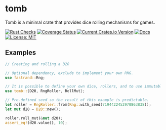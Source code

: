 # tomb

Tomb is a minimal crate that provides dice rolling mechanisms for games.

[![Rust Checks](https://github.com/matanlurey/tomb/actions/workflows/rust.yml/badge.svg)](https://github.com/matanlurey/tomb/actions/workflows/rust.yml)
[![Coverage Status](https://coveralls.io/repos/github/matanlurey/tomb/badge.svg)](https://coveralls.io/github/matanlurey/tomb)
[![Current Crates.io Version](https://img.shields.io/crates/v/tomb.svg)](https://crates.io/crates/tomb)
[![Docs](https://docs.rs/tomb/badge.svg)](https://docs.rs/tomb/)
[![License: MIT](https://img.shields.io/badge/License-MIT-yellow.svg)](https://opensource.org/licenses/MIT)

## Examples

```rs
// Creating and rolling a D20

// Optional dependency, exclude to implement your own RNG.
use fastrand::Rng;

// It is possible to define your own dice, rollers, and to use immutable die as well!
use tomb::{D20, RngRoller, RollMut};

// Pre-defined seed so the result of this example is predictable.
let roller = RngRoller::from(Rng::with_seed(7194422452970863838));
let mut d20 = D20::new();

roller.roll_mut(&mut d20);
assert_eq!(d20.value(), 10);
```

